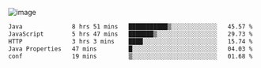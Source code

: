 ![image](https://github-profile-trophy.vercel.app/?username=CMOISDEAD&theme=kimbie_dark&row=1&no-frame=true&margin-w=15&margin-h=15)
<!--START_SECTION:waka-->

```txt
Java              8 hrs 51 mins   ███████████▒░░░░░░░░░░░░░   45.57 %
JavaScript        5 hrs 47 mins   ███████▒░░░░░░░░░░░░░░░░░   29.73 %
HTTP              3 hrs 3 mins    ████░░░░░░░░░░░░░░░░░░░░░   15.74 %
Java Properties   47 mins         █░░░░░░░░░░░░░░░░░░░░░░░░   04.03 %
conf              19 mins         ▒░░░░░░░░░░░░░░░░░░░░░░░░   01.68 %
```

<!--END_SECTION:waka--> 
